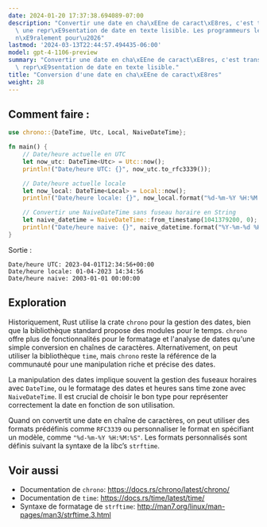 ```yaml
---
date: 2024-01-20 17:37:38.694089-07:00
description: "Convertir une date en cha\xEEne de caract\xE8res, c'est transformer\
  \ une repr\xE9sentation de date en texte lisible. Les programmeurs le font g\xE9\
  n\xE9ralement pour\u2026"
lastmod: '2024-03-13T22:44:57.494435-06:00'
model: gpt-4-1106-preview
summary: "Convertir une date en cha\xEEne de caract\xE8res, c'est transformer une\
  \ repr\xE9sentation de date en texte lisible."
title: "Conversion d'une date en cha\xEEne de caract\xE8res"
weight: 28
---
```


## Comment faire :
```Rust
use chrono::{DateTime, Utc, Local, NaiveDateTime};

fn main() {
    // Date/heure actuelle en UTC
    let now_utc: DateTime<Utc> = Utc::now();
    println!("Date/heure UTC: {}", now_utc.to_rfc3339());

    // Date/heure actuelle locale
    let now_local: DateTime<Local> = Local::now();
    println!("Date/heure locale: {}", now_local.format("%d-%m-%Y %H:%M:%S").to_string());

    // Convertir une NaiveDateTime sans fuseau horaire en String
    let naive_datetime = NaiveDateTime::from_timestamp(1041379200, 0);
    println!("Date/heure naive: {}", naive_datetime.format("%Y-%m-%d %H:%M:%S").to_string());
}
```
Sortie :
```
Date/heure UTC: 2023-04-01T12:34:56+00:00
Date/heure locale: 01-04-2023 14:34:56
Date/heure naive: 2003-01-01 00:00:00
```

## Exploration
Historiquement, Rust utilise la crate `chrono` pour la gestion des dates, bien que la bibliothèque standard propose des modules pour le temps. `chrono` offre plus de fonctionnalités pour le formatage et l'analyse de dates qu'une simple conversion en chaînes de caractères. Alternativement, on peut utiliser la bibliothèque `time`, mais `chrono` reste la référence de la communauté pour une manipulation riche et précise des dates.

La manipulation des dates implique souvent la gestion des fuseaux horaires avec `DateTime`, ou le formatage des dates et heures sans time zone avec `NaiveDateTime`. Il est crucial de choisir le bon type pour représenter correctement la date en fonction de son utilisation.

Quand on convertit une date en chaîne de caractères, on peut utiliser des formats prédéfinis comme `RFC3339` ou personnaliser le format en spécifiant un modèle, comme `"%d-%m-%Y %H:%M:%S"`. Les formats personnalisés sont définis suivant la syntaxe de la libc’s `strftime`.

## Voir aussi
- Documentation de `chrono`: https://docs.rs/chrono/latest/chrono/
- Documentation de `time`: https://docs.rs/time/latest/time/
- Syntaxe de formatage de `strftime`: http://man7.org/linux/man-pages/man3/strftime.3.html
